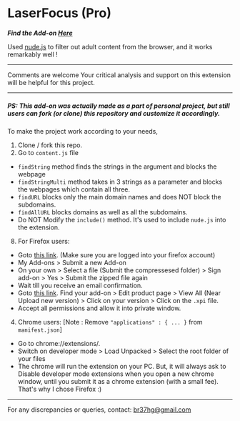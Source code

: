 # LaserFocus (Pro)

***Find the Add-on [Here](https://addons.mozilla.org/en-US/firefox/addon/laserfocus/)***

Used [nude.js](https://github.com/pa7/nude.js/) to filter out adult content from the browser, and it works remarkably well !

***
Comments are welcome
Your critical analysis and support on this extension will be helpful for this project.
***
##### PS: This add-on was actually made as a part of personal project, but still users can fork (or clone) this repository and customize it accordingly.

To make the project work according to your needs,
1. Clone / fork this repo.
2. Go to ```content.js``` file
  * ```findString``` method finds the strings in the argument and blocks the webpage
  * ```findStringMulti``` method takes in 3 strings as a parameter and blocks the webpages which contain all three.
  * ```findURL``` blocks only the main domain names and does NOT block the subdomains.
  * ```findAllURL``` blocks domains as well as all the subdomains.
  * Do NOT Modify the ```include()``` method. It's used to include ```nude.js``` into the extension.
8. For Firefox users:
  * Goto [this link](https://addons.mozilla.org/en-US/developers/addons). (Make sure you are logged into your firefox account)
  * My Add-ons > Submit a new Add-on
  * On your own > Select a file (Submit the compressesed folder) > Sign add-on > Yes > Submit the zipped file again
  * Wait till you receive an email confirmation.
  * Goto [this link](https://addons.mozilla.org/en-US/developers/addons). Find your add-on > Edit product page > View All (Near Upload new version) > Click on your version > Click on the ```.xpi``` file.
  * Accept all permissions and allow it into private window.
4. Chrome users:
[Note : Remove ```"applications" : { ... }``` from ```manifest.json```]
  * Go to chrome://extensions/.
  * Switch on developer mode > Load Unpacked > Select the root folder of your files
  * The chrome will run the extension on your PC. But, it will always ask to Disable developer mode extensions when you open a new chrome window, until you submit it as a chrome extension (with a small fee). That's why I chose Firefox :)

***
For any discrepancies or queries, contact: [br37hg@gmail.com](mailto:br37hg@gmail.com)
